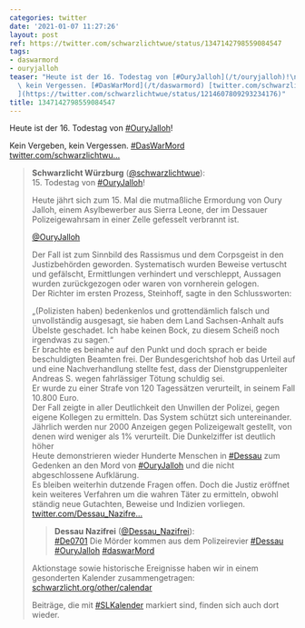 ```yaml
---
categories: twitter
date: '2021-01-07 11:27:26'
layout: post
ref: https://twitter.com/schwarzlichtwue/status/1347142798559084547
tags:
- daswarmord
- ouryjalloh
teaser: "Heute ist der 16. Todestag von [#OuryJalloh](/t/ouryjalloh)!\n\nKein Vergeben,\
  \ kein Vergessen. [#DasWarMord](/t/daswarmord) [twitter.com/schwarzlichtwu\u2026\
  ](https://twitter.com/schwarzlichtwue/status/1214607809293234176)"
title: 1347142798559084547
---
```

Heute ist der 16. Todestag von [#OuryJalloh](/t/ouryjalloh)!

Kein Vergeben, kein Vergessen. [#DasWarMord](/t/daswarmord) [twitter.com/schwarzlichtwu…](https://twitter.com/schwarzlichtwue/status/1214607809293234176)
> <b>Schwarzlicht Würzburg</b> ([@schwarzlichtwue](https://twitter.com/schwarzlichtwue)):  
>15. Todestag von [#OuryJalloh](/t/ouryjalloh)!  
>  
>  
>  
>Heute jährt sich zum 15. Mal die mutmaßliche Ermordung von Oury Jalloh, einem Asylbewerber aus Sierra Leone, der im Dessauer Polizeigewahrsam in einer Zelle gefesselt verbrannt ist.  
>  
>  
>  
>[@OuryJalloh](https://twitter.com/OuryJalloh)  
>  
>  
>Der Fall ist zum Sinnbild des Rassismus und dem Corpsgeist in den Justizbehörden geworden. Systematisch wurden Beweise vertuscht und gefälscht, Ermittlungen verhindert und verschleppt, Aussagen wurden zurückgezogen oder waren von vornherein gelogen.  
>Der Richter im ersten Prozess, Steinhoff, sagte in den Schlussworten:  
>  
>„(Polizisten haben) bedenkenlos und grottendämlich falsch und unvollständig ausgesagt, sie haben dem Land Sachsen-Anhalt aufs Übelste geschadet. Ich habe keinen Bock, zu diesem Scheiß noch irgendwas zu sagen.“  
>Er brachte es beinahe auf den Punkt und doch sprach er beide beschuldigten Beamten frei. Der Bundesgerichtshof hob das Urteil auf und eine Nachverhandlung stellte fest, dass der Dienstgruppenleiter Andreas S. wegen fahrlässiger Tötung schuldig sei.  
>Er wurde zu einer Strafe von 120 Tagessätzen verurteilt, in seinem Fall 10.800 Euro.  
>Der Fall zeigte in aller Deutlichkeit den Unwillen der Polizei, gegen eigene Kollegen zu ermitteln. Das System schützt sich untereinander. Jährlich werden nur 2000 Anzeigen gegen Polizeigewalt gestellt, von denen wird weniger als 1% verurteilt. Die Dunkelziffer ist deutlich höher  
>Heute demonstrieren wieder Hunderte Menschen in [#Dessau](/t/dessau) zum Gedenken an den Mord von [#OuryJalloh](/t/ouryjalloh) und die nicht abgeschlossene Aufklärung.  
>Es bleiben weiterhin dutzende Fragen offen. Doch die Justiz eröffnet kein weiteres Verfahren um die wahren Täter zu ermitteln, obwohl ständig neue Gutachten, Beweise und Indizien vorliegen.  
>[twitter.com/Dessau_Nazifre…](https://twitter.com/Dessau_Nazifrei/status/1214594869462732802?s=19)  
>> <b>Dessau Nazifrei</b> ([@Dessau_Nazifrei](https://twitter.com/Dessau_Nazifrei)):    
>>[#De0701](/t/de0701) Die Mörder kommen aus dem Polizeirevier [#Dessau](/t/dessau) [#OuryJalloh](/t/ouryjalloh) [#daswarMord](/t/daswarmord)     
>  
>  
>Aktionstage sowie historische Ereignisse haben wir in einem gesonderten Kalender zusammengetragen: [schwarzlicht.org/other/calendar](https://schwarzlicht.org/other/calendar)  
>  
>  
>  
>Beiträge, die mit [#SLKalender](/t/slkalender) markiert sind, finden sich auch dort wieder.  

